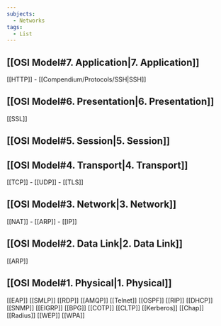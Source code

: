 ```yaml
---
subjects:
  - Networks
tags:
  - List
---
```


## [[OSI Model#7. Application|7. Application]]
[[HTTP]] - [[Compendium/Protocols/SSH|SSH]]

## [[OSI Model#6. Presentation|6. Presentation]]
[[SSL]]

## [[OSI Model#5. Session|5. Session]]


## [[OSI Model#4. Transport|4. Transport]]
[[TCP]] - [[UDP]] - [[TLS]]

## [[OSI Model#3. Network|3. Network]]
[[NAT]] - [[ARP]] - [[IP]]

## [[OSI Model#2. Data Link|2. Data Link]]
[[ARP]]

## [[OSI Model#1. Physical|1. Physical]]


[[EAP]]
[[SMLP]]
[[RDP]]
[[AMQP]]
[[Telnet]]
[[OSPF]]
[[RIP]]
[[DHCP]]
[[SNMP]]
[[EIGRP]]
[[BPG]]
[[COTP]]
[[CLTP]]
[[Kerberos]]
[[Chap]]
[[Radius]]
[[WEP]]
[[WPA]]
